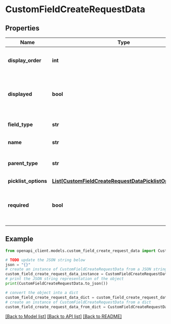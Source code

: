 # CustomFieldCreateRequestData


## Properties

Name | Type | Description | Notes
------------ | ------------- | ------------- | -------------
**display_order** | **int** | The display position of the CustomField. | [optional] 
**displayed** | **bool** | Whether or not the CustomField should be displayed by default. | [optional] [default to True]
**field_type** | **str** | Field type of the CustomField. | 
**name** | **str** | CustomField name. | 
**parent_type** | **str** | Type of object the CustomField is for. | 
**picklist_options** | [**List[CustomFieldCreateRequestDataPicklistOptionsInner]**](CustomFieldCreateRequestDataPicklistOptionsInner.md) |  | [optional] 
**required** | **bool** | Whether or not the CustomField should require a value. | [optional] [default to False]

## Example

```python
from openapi_client.models.custom_field_create_request_data import CustomFieldCreateRequestData

# TODO update the JSON string below
json = "{}"
# create an instance of CustomFieldCreateRequestData from a JSON string
custom_field_create_request_data_instance = CustomFieldCreateRequestData.from_json(json)
# print the JSON string representation of the object
print(CustomFieldCreateRequestData.to_json())

# convert the object into a dict
custom_field_create_request_data_dict = custom_field_create_request_data_instance.to_dict()
# create an instance of CustomFieldCreateRequestData from a dict
custom_field_create_request_data_from_dict = CustomFieldCreateRequestData.from_dict(custom_field_create_request_data_dict)
```
[[Back to Model list]](../README.md#documentation-for-models) [[Back to API list]](../README.md#documentation-for-api-endpoints) [[Back to README]](../README.md)


